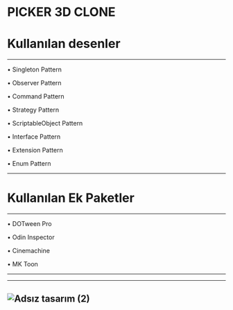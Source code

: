PICKER 3D CLONE
===============

Kullanılan desenler     
====================
---
&#8226; Singleton Pattern

&#8226; Observer Pattern

&#8226; Command Pattern

&#8226; Strategy Pattern

&#8226; ScriptableObject Pattern

&#8226; Interface Pattern

&#8226; Extension Pattern

&#8226; Enum Pattern

---

Kullanılan Ek Paketler      
=======================

---

&#8226; DOTween Pro

&#8226; Odin Inspector

&#8226; Cinemachine

&#8226; MK Toon

---
---
![Adsız tasarım (2)](https://github.com/yunusokur0/Picker_3D/assets/114630722/d77951c3-e7b0-49a4-aac7-63b996232650)
---

